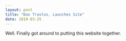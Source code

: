 ```yaml
---
layout: post
title: "Don Travlos, Launches Site"
date: 2019-03-25
---
```


Well. Finally got around to putting this website together. 
